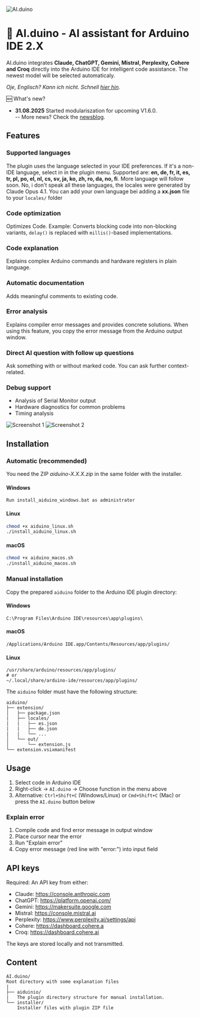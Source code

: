![AI.duino](http://www.nikolairadke.de/aiduino/aiduino_back.png)
# 🤖 AI.duino - AI assistant for Arduino IDE 2.X

AI.duino integrates **Claude, ChatGPT, Gemini, Mistral, Perplexity, Cohere and Croq** directly into the Arduino IDE for intelligent code assistance. The newest model will be selected automaticaly.  
 
*Oje, Englisch? Kann ich nicht. Schnell [hier hin](https://github.com/NikolaiRadke/AI.duino/wiki)*.  

🆕 What's new?  
* **31.08.2025** Started modulariszation for upcoming V1.6.0.   
    -- More news? Check the [newsblog](https://github.com/NikolaiRadke/AI.duino/tree/main/NEWS.md).
   
## Features

### Supported languages
The plugin uses the language selected in your IDE preferences. If it's a non-IDE language, select in in the plugin menu. 
Supported are: **en, de, fr, it, es, tr, pl, po, el, nl, cs, sv, ja, ko, zh, ro, da, no, fi**. More language will follow soon. No, i don't speak all these languages, the locales 
were generated by Claude Opus 4.1. You can add your own language bei adding a **xx.json** file to your ```locales/``` folder

### Code optimization
Optimizes Code. Example: Converts blocking code into non-blocking variants, `delay()` is replaced with `millis()`-based implementations.

### Code explanation
Explains complex Arduino commands and hardware registers in plain language.

### Automatic documentation
Adds meaningful comments to existing code.

### Error analysis
Explains compiler error messages and provides concrete solutions.
When using this feature, you copy the error message from the Arduino output window.

### Direct AI question with follow up questions
Ask something with or without marked code. You can ask further context-related.

### Debug support
- Analysis of Serial Monitor output
- Hardware diagnostics for common problems
- Timing analysis
  
![Screenshot 1](http://www.nikolairadke.de/aiduino/aiduino_screenshot_1_2.png)
![Screenshot 2](http://www.nikolairadke.de/aiduino/aiduino_screenshot_2_2.png)

## Installation

### Automatic (recommended)

You need the ZIP *aiduino-X.X.X.zip* in the same folder with the installer.

#### Windows
```
Run install_aiduino_windows.bat as administrator
```

#### Linux
```bash
chmod +x aiduino_linux.sh
./install_aiduino_linux.sh
```
#### macOS
```bash
chmod +x aiduino_macos.sh
./install_aiduino_macos.sh
```

### Manual installation

Copy the prepared `aiduino` folder to the Arduino IDE plugin directory:

#### Windows
```
C:\Program Files\Arduino IDE\resources\app\plugins\
```

#### macOS
```
/Applications/Arduino IDE.app/Contents/Resources/app/plugins/
```

#### Linux
```
/usr/share/arduino/resources/app/plugins/
# or
~/.local/share/arduino-ide/resources/app/plugins/
```

The `aiduino` folder must have the following structure:
```
aiduino/
├── extension/
│   ├── package.json
|   ├── locales/
|   |   ├── es.json
|   |   ├── de.json
|   |   └── ...
│   └── out/
│       └── extension.js
└── extension.vsixmanifest

```

## Usage

1. Select code in Arduino IDE
2. Right-click → `AI.duino` → Choose function in the menu above
3. Alternative: `Ctrl+Shift+C` (Windows/Linux) or `Cmd+Shift+C` (Mac) or press the `AI.duino` button below  

### Explain error
1. Compile code and find error message in output window
2. Place cursor near the error
3. Run "Explain error"
4. Copy error message (red line with "error:") into input field

## API keys

Required: An API key from either:
- Claude: https://console.anthropic.com
- ChatGPT: https://platform.openai.com/
- Gemini: https://makersuite.google.com
- Mistral: https://console.mistral.ai
- Perplexity: https://www.perplexity.ai/settings/api
- Cohere: https://dashboard.cohere.a
- Croq: https://dashboard.cohere.ai

The keys are stored locally and not transmitted.

## Content
  
```
AI.duino/
Root directory with some explanation files
|
├── aiduinio/
|   The plugin directory structure for manual installation.
└── installer/
    Installer files with plugin ZIP file  
```  
